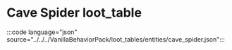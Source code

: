# Cave Spider loot_table

:::code language="json" source="../../../VanillaBehaviorPack/loot_tables/entities/cave_spider.json":::